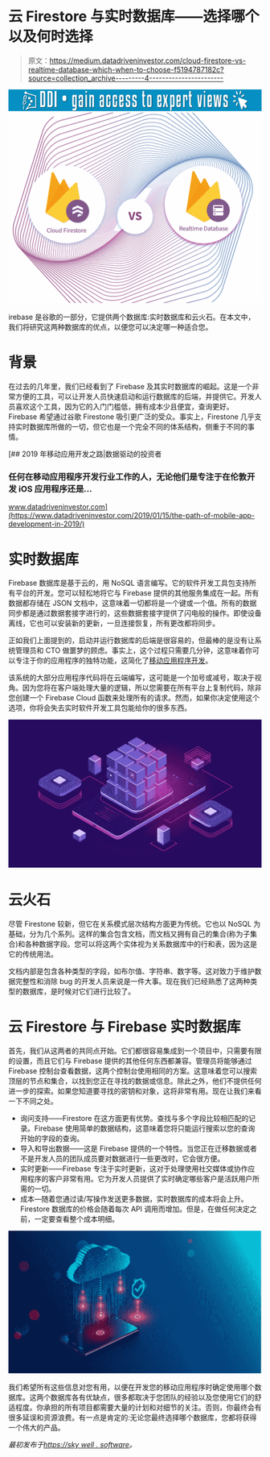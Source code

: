 # 云 Firestore 与实时数据库——选择哪个以及何时选择

> 原文：<https://medium.datadriveninvestor.com/cloud-firestore-vs-realtime-database-which-when-to-choose-f5194787182c?source=collection_archive---------4----------------------->

[![](img/2f54df7da64bfa19a10a7a750dff9531.png)](http://www.track.datadriveninvestor.com/1B9E)![](img/6bd36e554c3364fd5572339a1ed6df56.png)

irebase 是谷歌的一部分，它提供两个数据库:实时数据库和云火石。在本文中，我们将研究这两种数据库的优点，以便您可以决定哪一种适合您。

# 背景

在过去的几年里，我们已经看到了 Firebase 及其实时数据库的崛起。这是一个非常方便的工具，可以让开发人员快速启动和运行数据库的后端，并提供它。开发人员喜欢这个工具，因为它的入门门槛低，拥有成本少且便宜，查询更好。Firebase 希望通过谷歌 Firestone 吸引更广泛的受众。事实上，Firestone 几乎支持实时数据库所做的一切，但它也是一个完全不同的体系结构，侧重于不同的事情。

[](https://www.datadriveninvestor.com/2019/01/15/the-path-of-mobile-app-development-in-2019/) [## 2019 年移动应用开发之路|数据驱动的投资者

### 任何在移动应用程序开发行业工作的人，无论他们是专注于在伦敦开发 iOS 应用程序还是…

www.datadriveninvestor.com](https://www.datadriveninvestor.com/2019/01/15/the-path-of-mobile-app-development-in-2019/) 

# 实时数据库

Firebase 数据库是基于云的，用 NoSQL 语言编写。它的软件开发工具包支持所有平台的开发。您可以轻松地将它与 Firebase 提供的其他服务集成在一起。所有数据都存储在 JSON 文档中，这意味着一切都将是一个键或一个值。所有的数据同步都是通过数据套接字进行的，这些数据套接字提供了闪电般的操作。即使设备离线，它也可以安装新的更新，一旦连接恢复，所有更改都将同步。

正如我们上面提到的，启动并运行数据库的后端是很容易的，但最棒的是没有让系统管理员和 CTO 做噩梦的顾虑。事实上，这个过程只需要几分钟，这意味着你可以专注于你的应用程序的独特功能，这简化了[移动应用程序开发](https://skywell.software/mobile-app-development/)。

该系统的大部分应用程序代码将在云端编写，这可能是一个加号或减号，取决于视角。因为您将在客户端处理大量的逻辑，所以您需要在所有平台上复制代码，除非您创建一个 Firebase Cloud 函数来处理所有的请求。然而，如果你决定使用这个选项，你将会失去实时软件开发工具包能给你的很多东西。

![](img/87c8545406b0c6827b850095a52278d2.png)

# 云火石

尽管 Firestone 较新，但它在关系模式层次结构方面更为传统。它也以 NoSQL 为基础，分为几个系列。这样的集合包含文档，而文档又拥有自己的集合(称为子集合)和各种数据字段。您可以将这两个实体视为关系数据库中的行和表，因为这是它的传统用法。

文档内部是包含各种类型的字段，如布尔值、字符串、数字等。这对致力于维护数据完整性和消除 bug 的开发人员来说是一件大事。现在我们已经熟悉了这两种类型的数据库，是时候对它们进行比较了。

# 云 Firestore 与 Firebase 实时数据库

首先，我们从这两者的共同点开始。它们都很容易集成到一个项目中，只需要有限的设置，而且它们与 Firebase 提供的其他任何东西都兼容。管理员将能够通过 Firebase 控制台查看数据，这两个控制台使用相同的方案。这意味着您可以搜索顶层的节点和集合，以找到您正在寻找的数据或信息。除此之外，他们不提供任何进一步的探索。如果您知道要寻找的密钥和对象，这将非常有用。现在让我们来看一下不同之处。

*   询问支持——Firestore 在这方面更有优势。查找与多个字段比较相匹配的记录。Firebase 使用简单的数据结构，这意味着您将只能运行搜索以您的查询开始的字段的查询。
*   导入和导出数据——这是 Firebase 提供的一个特性。当您正在迁移数据或者不是开发人员的团队成员要对数据进行一些更改时，它会很方便。
*   实时更新——Firebase 专注于实时更新，这对于处理使用社交媒体或协作应用程序的客户非常有用。它为开发人员提供了实时确定哪些客户是活跃用户所需的一切。
*   成本—随着您通过读/写操作发送更多数据，实时数据库的成本将会上升。Firestore 数据库的价格会随着每次 API 调用而增加。但是，在做任何决定之前，一定要查看整个成本明细。

![](img/d0589c6368d869077146c47dca124ac1.png)

我们希望所有这些信息对您有用，以便在开发您的移动应用程序时确定使用哪个数据库。这两个数据库各有优缺点，很多都取决于您团队的经验以及您使用它们的舒适程度。你承担的所有项目都需要大量的计划和对细节的关注。否则，你最终会有很多延误和资源浪费。有一点是肯定的:无论您最终选择哪个数据库，您都将获得一个伟大的产品。

*最初发布于*[*https://sky well . software*](https://skywell.software/blog/cloud-firestore-vs-realtime-database/)*。*